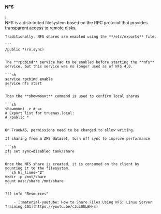 #### NFS
:   
    NFS is a distributed filesystem based on the RPC protocol that provides transparent access to remote disks.

    Traditionally, NFS shares are enabled using the **/etc/exports** file.

    ```
    /public *(ro,sync)
    ```

    The **rpcbind** service had to be enabled before starting the **nfs** service, but this service was no longer used as of NFS 4.0.

    ```sh
    service rpcbind enable
    service nfs start
    ```

    Then the **showmount** command is used to confirm local shares

    ```sh
    showmount -e # =>
    # Export list for truenas.local:
    # /public *
    ```

    On TrueNAS, permissions need to be changed to allow writing.

    If sharing from a ZFS dataset, turn off sync to improve performance

    ```sh
    zfs set sync=disabled tank/share
    ```

    Once the NFS share is created, it is consumed on the client by mounting it to the filesystem.
    ```sh hl_lines="2"
    mkdir -p /mnt/share
    mount nas:/share /mnt/share
    ```

    ??? info "Resources"

        - [:material-youtube: How to Share Files Using NFS: Linux Server Training 101](https://youtu.be/c3dL0ULEH-s)